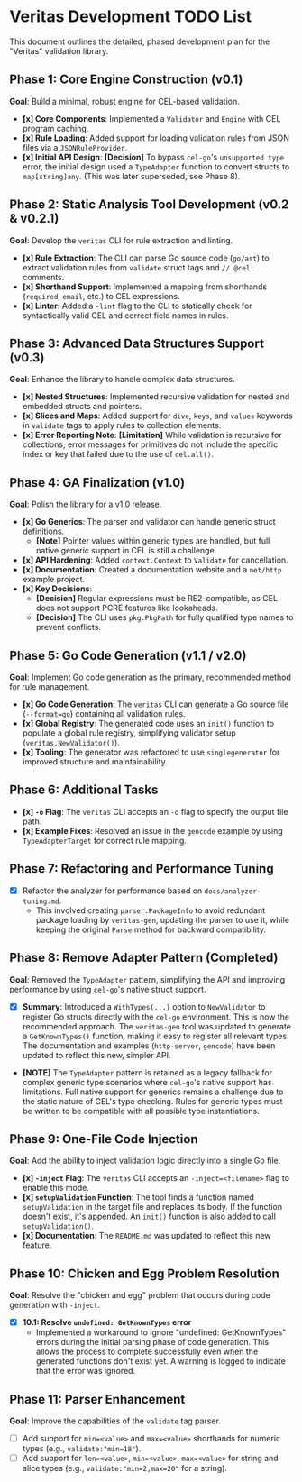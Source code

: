 # Veritas Development TODO List

This document outlines the detailed, phased development plan for the "Veritas" validation library.

## Phase 1: Core Engine Construction (v0.1)

**Goal**: Build a minimal, robust engine for CEL-based validation.

-   **[x] Core Components**: Implemented a `Validator` and `Engine` with CEL program caching.
-   **[x] Rule Loading**: Added support for loading validation rules from JSON files via a `JSONRuleProvider`.
-   **[x] Initial API Design**: **[Decision]** To bypass `cel-go`'s `unsupported type` error, the initial design used a `TypeAdapter` function to convert structs to `map[string]any`. (This was later superseded, see Phase 8).

## Phase 2: Static Analysis Tool Development (v0.2 & v0.2.1)

**Goal**: Develop the `veritas` CLI for rule extraction and linting.

-   **[x] Rule Extraction**: The CLI can parse Go source code (`go/ast`) to extract validation rules from `validate` struct tags and `// @cel:` comments.
-   **[x] Shorthand Support**: Implemented a mapping from shorthands (`required`, `email`, etc.) to CEL expressions.
-   **[x] Linter**: Added a `-lint` flag to the CLI to statically check for syntactically valid CEL and correct field names in rules.

## Phase 3: Advanced Data Structures Support (v0.3)

**Goal**: Enhance the library to handle complex data structures.

-   **[x] Nested Structures**: Implemented recursive validation for nested and embedded structs and pointers.
-   **[x] Slices and Maps**: Added support for `dive`, `keys`, and `values` keywords in `validate` tags to apply rules to collection elements.
-   **[x] Error Reporting Note**: **[Limitation]** While validation is recursive for collections, error messages for primitives do not include the specific index or key that failed due to the use of `cel.all()`.

## Phase 4: GA Finalization (v1.0)

**Goal**: Polish the library for a v1.0 release.

-   **[x] Go Generics**: The parser and validator can handle generic struct definitions.
    -   **[Note]** Pointer values within generic types are handled, but full native generic support in CEL is still a challenge.
-   **[x] API Hardening**: Added `context.Context` to `Validate` for cancellation.
-   **[x] Documentation**: Created a documentation website and a `net/http` example project.
-   **[x] Key Decisions**:
    -   **[Decision]** Regular expressions must be RE2-compatible, as CEL does not support PCRE features like lookaheads.
    -   **[Decision]** The CLI uses `pkg.PkgPath` for fully qualified type names to prevent conflicts.

## Phase 5: Go Code Generation (v1.1 / v2.0)

**Goal**: Implement Go code generation as the primary, recommended method for rule management.

-   **[x] Go Code Generation**: The `veritas` CLI can generate a Go source file (`--format=go`) containing all validation rules.
-   **[x] Global Registry**: The generated code uses an `init()` function to populate a global rule registry, simplifying validator setup (`veritas.NewValidator()`).
-   **[x] Tooling**: The generator was refactored to use `singlegenerator` for improved structure and maintainability.

## Phase 6: Additional Tasks

-   **[x] `-o` Flag**: The `veritas` CLI accepts an `-o` flag to specify the output file path.
-   **[x] Example Fixes**: Resolved an issue in the `gencode` example by using `TypeAdapterTarget` for correct rule mapping.

## Phase 7: Refactoring and Performance Tuning

- [x] Refactor the analyzer for performance based on `docs/analyzer-tuning.md`.
  - This involved creating `parser.PackageInfo` to avoid redundant package loading by `veritas-gen`, updating the parser to use it, while keeping the original `Parse` method for backward compatibility.

## Phase 8: Remove Adapter Pattern (Completed)

**Goal**: Removed the `TypeAdapter` pattern, simplifying the API and improving performance by using `cel-go`'s native struct support.

-   [x] **Summary**: Introduced a `WithTypes(...)` option to `NewValidator` to register Go structs directly with the `cel-go` environment. This is now the recommended approach. The `veritas-gen` tool was updated to generate a `GetKnownTypes()` function, making it easy to register all relevant types. The documentation and examples (`http-server`, `gencode`) have been updated to reflect this new, simpler API.
-   **[NOTE]** The `TypeAdapter` pattern is retained as a legacy fallback for complex generic type scenarios where `cel-go`'s native support has limitations. Full native support for generics remains a challenge due to the static nature of CEL's type checking. Rules for generic types must be written to be compatible with all possible type instantiations.

## Phase 9: One-File Code Injection

**Goal**: Add the ability to inject validation logic directly into a single Go file.

-   **[x] `-inject` Flag**: The `veritas` CLI accepts an `-inject=<filename>` flag to enable this mode.
-   **[x] `setupValidation` Function**: The tool finds a function named `setupValidation` in the target file and replaces its body. If the function doesn't exist, it's appended. An `init()` function is also added to call `setupValidation()`.
-   **[x] Documentation**: The `README.md` was updated to reflect this new feature.

## Phase 10: Chicken and Egg Problem Resolution

**Goal**: Resolve the "chicken and egg" problem that occurs during code generation with `-inject`.

- [x] **10.1: Resolve `undefined: GetKnownTypes` error**
  - Implemented a workaround to ignore "undefined: GetKnownTypes" errors during the initial parsing phase of code generation. This allows the process to complete successfully even when the generated functions don't exist yet. A warning is logged to indicate that the error was ignored.

## Phase 11: Parser Enhancement

**Goal**: Improve the capabilities of the `validate` tag parser.

- [ ] Add support for `min=<value>` and `max=<value>` shorthands for numeric types (e.g., `validate:"min=18"`).
- [ ] Add support for `len=<value>`, `min=<value>`, `max=<value>` for string and slice types (e.g., `validate:"min=2,max=20"` for a string).
